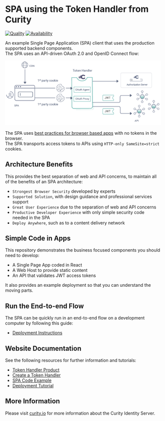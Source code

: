 # SPA using the Token Handler from Curity

[![Quality](https://img.shields.io/badge/quality-production-green)](https://curity.io/resources/code-examples/status/)
[![Availability](https://img.shields.io/badge/availability-binary-blue)](https://curity.io/resources/code-examples/status/)

An example Single Page Application (SPA) client that uses the production supported backend components.\
The SPA uses an API-driven OAuth 2.0 and OpenID Connect flow:

![Logical Components](images/logical-components.png)

The SPA uses [best practices for browser based apps](https://datatracker.ietf.org/doc/html/draft-ietf-oauth-browser-based-apps) with no tokens in the browser.\
The SPA transports access tokens to APIs using `HTTP-only SameSite=strict` cookies.

## Architecture Benefits

This provides the best separation of web and API concerns, to maintain all of the benefits of an SPA architecture:

- `Strongest Browser Security` developed by experts
- `Supported Solution`, with design guidance and professional services support
- `Great User Experience` due to the separation of web and API concerns
- `Productive Developer Experience` with only simple security code needed in the SPA
- `Deploy Anywhere`, such as to a content delivery network

## Simple Code in Apps

This repository demonstrates the business focused components you should need to develop:

- A Single Page App coded in React
- A Web Host to provide static content
- An API that validates JWT access tokens

It also provides an example deployment so that you can understand the moving parts.

## Run the End-to-end Flow

The SPA can be quickly run in an end-to-end flow on a development computer by following this guide:

- [Deployment Instructions](/DEPLOYMENT.md)

## Website Documentation

See the following resources for further information and tutorials:

- [Token Handler Product](https://curity.io/product/token-handler/)
- [Create a Token Handler](https://curity.io/resources/learn/curity-token-handler/)
- [SPA Code Example](https://curity.io/resources/learn/token-handler-spa-example/)
- [Deployment Tutorial](https://curity.io/resources/learn/token-handler-deployment-example/)

## More Information

Please visit [curity.io](https://curity.io/) for more information about the Curity Identity Server.


